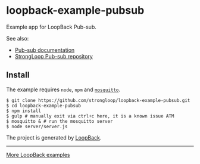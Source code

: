 # loopback-example-pubsub

Example app for LoopBack Pub-sub.

See also:
- [Pub-sub documentation](http://docs.strongloop.com/display/MSG/Pub-sub)
- [StrongLoop Pub-sub repository](https://github.com/strongloop/strong-pubsub)

## Install

The example requires `node`, `npm` and [`mosquitto`](http://mosquitto.org/download/).

```
$ git clone https://github.com/strongloop/loopback-example-pubsub.git
$ cd loopback-example-pubsub
$ npm install
$ gulp # manually exit via ctrl+c here, it is a known issue ATM
$ mosquitto & # run the mosquitto server
$ node server/server.js
```

The project is generated by [LoopBack](http://loopback.io).

---

[More LoopBack examples](https://loopback.io/doc/ja/lb3/Tutorials-and-examples.html)
